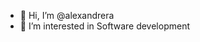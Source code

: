 - 👋 Hi, I’m @alexandrera
- 👀 I’m interested in Software development

<!---
alexandrera/alexandrera is a ✨ special ✨ repository because its `README.md` (this file) appears on your GitHub profile.
You can click the Preview link to take a look at your changes.
--->
